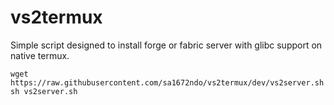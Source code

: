 # vs2termux
Simple script designed to install forge or fabric server with glibc support on native termux.

```wget https://raw.githubusercontent.com/sa1672ndo/vs2termux/dev/vs2server.sh```     
```sh vs2server.sh```
